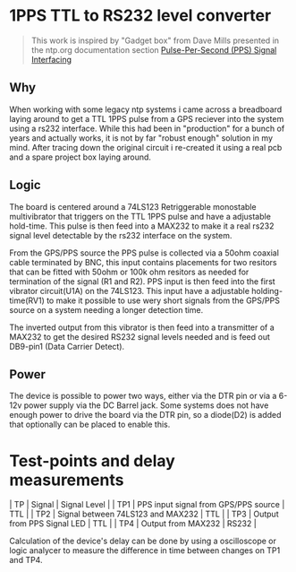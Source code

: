 # 1PPS TTL to RS232 level converter

> This work is inspired by "Gadget box" from Dave Mills presented in the ntp.org documentation section [Pulse-Per-Second (PPS) Signal Interfacing](https://www.ntp.org/documentation/4.2.8-series/pps/)


## Why
When working with some legacy ntp systems i came across a breadboard laying around to get a TTL 1PPS pulse from a GPS reciever into the system using a rs232 interface.
While this had been in "production" for a bunch of years and actually works, it is not by far "robust enough" solution in my mind.
After tracing down the original circuit i re-created it using a real pcb and a spare project box laying around.

## Logic
The board is centered around a 74LS123 Retriggerable monostable multivibrator that triggers on the TTL 1PPS pulse and have a adjustable hold-time.
This pulse is then feed into a MAX232 to make it a real rs232 signal level detectable by the rs232 interface on the system.

From the GPS/PPS source the PPS pulse is collected via a 50ohm coaxial cable terminated by BNC, this input contains placements for two resitors that can be fitted with 50ohm or 100k ohm resitors as needed for termination of the signal (R1 and R2).
PPS input is then feed into the first vibrator circuit(U1A) on the 74LS123. This input have a adjustable holding-time(RV1) to make it possible to use wery short signals from the GPS/PPS source on a system needing a longer detection time.

The inverted output from this vibrator is then feed into a transmitter of a MAX232 to get the desired RS232 signal levels needed and is feed out DB9-pin1 (Data Carrier Detect).

## Power
The device is possible to power two ways, either via the DTR pin or via a 6-12v power supply via the DC Barrel jack.
Some systems does not have enough power to drive the board via the DTR pin, so a diode(D2) is added that optionally can be placed to enable this.

# Test-points and delay measurements
| TP  | Signal                               | Signal Level |
| TP1 | PPS input signal from GPS/PPS source | TTL          |
| TP2 | Signal between 74LS123 and MAX232    | TTL          |
| TP3 | Output from PPS Signal LED           | TTL          |
| TP4 | Output from MAX232                   | RS232        |

Calculation of the  device's delay can be done by using a oscilloscope or logic analycer to measure the difference in time between changes on TP1 and TP4.
